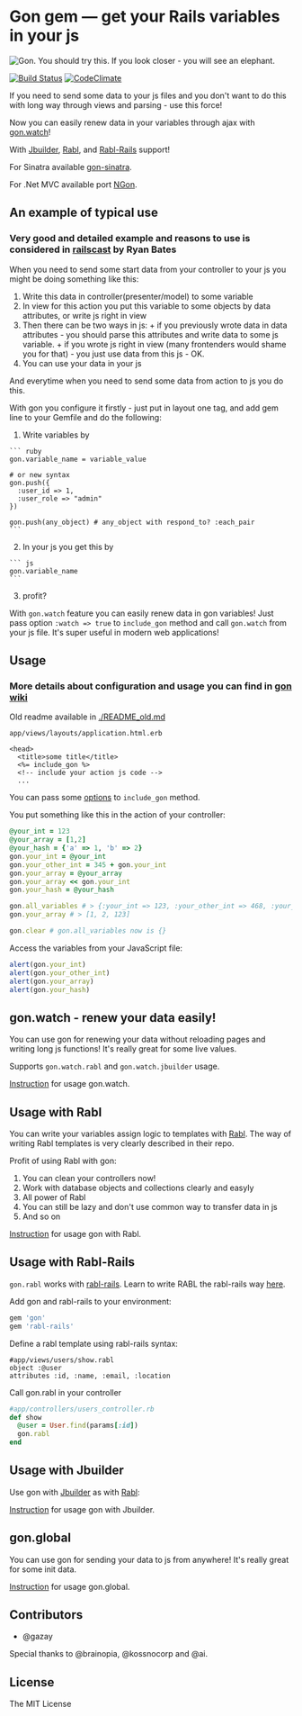 # Gon gem — get your Rails variables in your js

![Gon. You should try this. If you look closer - you will see an elephant.](https://github.com/gazay/gon/raw/master/doc/logo_small.png)

[![Build Status](https://secure.travis-ci.org/gazay/gon.png)](http://travis-ci.org/gazay/gon) [![CodeClimate](https://codeclimate.com/github/gazay/gon.png)](https://codeclimate.com/github/gazay/gon)

If you need to send some data to your js files and you don't want to do this with long way through views and parsing - use this force!

Now you can easily renew data in your variables through ajax with [gon.watch](https://github.com/gazay/gon/wiki/Usage-gon-watch)!

With [Jbuilder](https://github.com/rails/jbuilder), [Rabl](https://github.com/nesquena/rabl), and [Rabl-Rails](https://github.com/ccocchi/rabl-rails) support!

For Sinatra available [gon-sinatra](https://github.com/gazay/gon-sinatra).

For .Net MVC available port [NGon](https://github.com/brooklynDev/NGon).

## An example of typical use

### Very good and detailed example and reasons to use is considered in [railscast](http://railscasts.com/episodes/324-passing-data-to-javascript) by Ryan Bates

When you need to send some start data from your controller to your js
you might be doing something like this:

  1. Write this data in controller(presenter/model) to some variable
  2. In view for this action you put this variable to some objects by data
     attributes, or write js right in view
  3. Then there can be two ways in js:
    + if you previously wrote data in data
     attributes - you should parse this attributes and write data to some
     js variable.
    + if you wrote js right in view (many frontenders would shame you for
  that) - you just use data from this js - OK.
  4. You can use your data in your js

And everytime when you need to send some data from action to js you do this.

With gon you configure it firstly - just put in layout one tag, and add
gem line to your Gemfile and do the following:

  1. Write variables by

    ``` ruby
    gon.variable_name = variable_value

    # or new syntax
    gon.push({
      :user_id => 1,
      :user_role => "admin"
    })

    gon.push(any_object) # any_object with respond_to? :each_pair
    ```

  2. In your js you get this by

    ``` js
    gon.variable_name
    ```

  3. profit?

With `gon.watch` feature you can easily renew data in gon variables!
Just pass option `:watch => true` to `include_gon` method and call
`gon.watch` from your js file. It's super useful in modern web
applications!

## Usage

### More details about configuration and usage you can find in [gon wiki](https://github.com/gazay/gon/wiki)

Old readme available in [./README_old.md](https://github.com/gazay/gon/blob/master/README_old.md)


`app/views/layouts/application.html.erb`

``` erb
<head>
  <title>some title</title>
  <%= include_gon %>
  <!-- include your action js code -->
  ...
```

You can pass some [options](https://github.com/gazay/gon/wiki/Options)
to `include_gon` method.

You put something like this in the action of your controller:

``` ruby
@your_int = 123
@your_array = [1,2]
@your_hash = {'a' => 1, 'b' => 2}
gon.your_int = @your_int
gon.your_other_int = 345 + gon.your_int
gon.your_array = @your_array
gon.your_array << gon.your_int
gon.your_hash = @your_hash

gon.all_variables # > {:your_int => 123, :your_other_int => 468, :your_array => [1, 2, 123], :your_hash => {'a' => 1, 'b' => 2}}
gon.your_array # > [1, 2, 123]

gon.clear # gon.all_variables now is {}
```

Access the variables from your JavaScript file:

``` js
alert(gon.your_int)
alert(gon.your_other_int)
alert(gon.your_array)
alert(gon.your_hash)
```

## gon.watch - renew your data easily!

You can use gon for renewing your data without reloading pages and
writing long js functions! It's really
great for some live values.

Supports `gon.watch.rabl` and `gon.watch.jbuilder` usage.

[Instruction](https://github.com/gazay/gon/wiki/Usage-gon-watch) for
usage gon.watch.

## Usage with Rabl

You can write your variables assign logic to templates with [Rabl](https://github.com/nesquena/rabl).
The way of writing Rabl templates is very clearly described in their repo.

Profit of using Rabl with gon:

  1. You can clean your controllers now!
  2. Work with database objects and collections clearly and easyly
  3. All power of Rabl
  4. You can still be lazy and don't use common way to transfer data in js
  5. And so on

[Instruction](https://github.com/gazay/gon/wiki/Usage-with-rabl) for
usage gon with Rabl.

## Usage with Rabl-Rails
`gon.rabl` works with [rabl-rails](https://github.com/ccocchi/rabl-rails). Learn to write RABL the rabl-rails way [here](https://github.com/ccocchi/rabl-rails).

Add gon and rabl-rails to your environment:
```ruby
gem 'gon'
gem 'rabl-rails'
```
Define a rabl template using rabl-rails syntax:
```rabl
#app/views/users/show.rabl
object :@user
attributes :id, :name, :email, :location
```
Call gon.rabl in your controller

```ruby
#app/controllers/users_controller.rb
def show
  @user = User.find(params[:id])
  gon.rabl
end
```

## Usage with Jbuilder

Use gon with [Jbuilder](https://github.com/rails/jbuilder) as with [Rabl](https://guthub.com/nesquena/rabl):

[Instruction](https://github.com/gazay/gon/wiki/Usage-with-jbuilder) for
usage gon with Jbuilder.

## gon.global

You can use gon for sending your data to js from anywhere! It's really
great for some init data.

[Instruction](https://github.com/gazay/gon/wiki/Usage-gon-global) for
usage gon.global.

## Contributors

* @gazay

Special thanks to @brainopia, @kossnocorp and @ai.

## License

The MIT License
